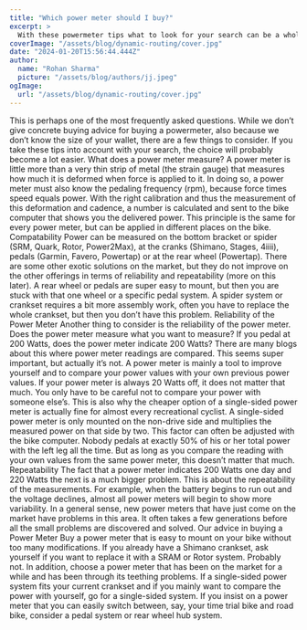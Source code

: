 ```yaml
---
title: "Which power meter should I buy?"
excerpt: >
  With these powermeter tips what to look for your search can be a whole lot easier. Read all about it, buying a Power Meter for Cycling!
coverImage: "/assets/blog/dynamic-routing/cover.jpg"
date: "2024-01-20T15:56:44.444Z"
author:
  name: "Rohan Sharma"
  picture: "/assets/blog/authors/jj.jpeg"
ogImage:
  url: "/assets/blog/dynamic-routing/cover.jpg"
---
```


This is perhaps one of the most frequently asked questions. While we don’t give concrete buying advice for buying a powermeter, also because we don’t know the size of your wallet, there are a few things to consider. If you take these tips into account with your search, the choice will probably become a lot easier.
What does a power meter measure?
A power meter is little more than a very thin strip of metal (the strain gauge) that measures how much it is deformed when force is applied to it. In doing so, a power meter must also know the pedaling frequency (rpm), because force times speed equals power. With the right calibration and thus the measurement of this deformation and cadence, a number is calculated and sent to the bike computer that shows you the delivered power. This principle is the same for every power meter, but can be applied in different places on the bike.
Compatability
Power can be measured on the bottom bracket or spider (SRM, Quark, Rotor, Power2Max), at the cranks (Shimano, Stages, 4iiii), pedals (Garmin, Favero, Powertap) or at the rear wheel (Powertap). There are some other exotic solutions on the market, but they do not improve on the other offerings in terms of reliability and repeatability (more on this later). A rear wheel or pedals are super easy to mount, but then you are stuck with that one wheel or a specific pedal system. A spider system or crankset requires a bit more assembly work, often you have to replace the whole crankset, but then you don’t have this problem.
Reliability of the Power Meter
Another thing to consider is the reliability of the power meter. Does the power meter measure what you want to measure? If you pedal at 200 Watts, does the power meter indicate 200 Watts? There are many blogs about this where power meter readings are compared. This seems super important, but actually it’s not. A power meter is mainly a tool to improve yourself and to compare your power values with your own previous power values. If your power meter is always 20 Watts off, it does not matter that much. You only have to be careful not to compare your power with someone else’s. This is also why the cheaper option of a single-sided power meter is actually fine for almost every recreational cyclist. A single-sided power meter is only mounted on the non-drive side and multiplies the measured power on that side by two. This factor can often be adjusted with the bike computer. Nobody pedals at exactly 50% of his or her total power with the left leg all the time. But as long as you compare the reading with your own values from the same power meter, this doesn’t matter that much.
Repeatability
The fact that a power meter indicates 200 Watts one day and 220 Watts the next is a much bigger problem. This is about the repeatability of the measurements. For example, when the battery begins to run out and the voltage declines, almost all power meters will begin to show more variability. In a general sense, new power meters that have just come on the market have problems in this area. It often takes a few generations before all the small problems are discovered and solved.
Our advice in buying a Power Meter
Buy a power meter that is easy to mount on your bike without too many modifications. If you already have a Shimano crankset, ask yourself if you want to replace it with a SRAM or Rotor system. Probably not. In addition, choose a power meter that has been on the market for a while and has been through its teething problems. If a single-sided power system fits your current crankset and if you mainly want to compare the power with yourself, go for a single-sided system. If you insist on a power meter that you can easily switch between, say, your time trial bike and road bike, consider a pedal system or rear wheel hub system.